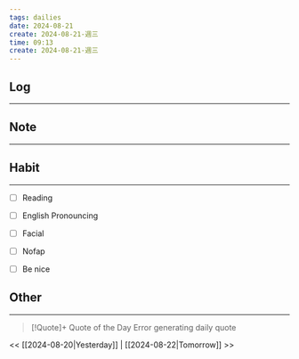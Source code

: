 ```yaml
---
tags: dailies  
date: 2024-08-21
create: 2024-08-21-週三
time: 09:13
create: 2024-08-21-週三
---
```


## Log
---


## Note
---


## Habit
---
- [ ] Reading
- [ ] English Pronouncing
- [ ] Facial
- [ ] Nofap
- [ ] Be nice


## Other
---

> [!Quote]+ Quote of the Day
> Error generating daily quote

<< [[2024-08-20|Yesterday]] | [[2024-08-22|Tomorrow]] >>